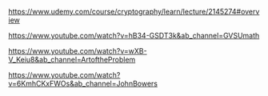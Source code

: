 


https://www.udemy.com/course/cryptography/learn/lecture/2145274#overview

https://www.youtube.com/watch?v=hB34-GSDT3k&ab_channel=GVSUmath

https://www.youtube.com/watch?v=wXB-V_Keiu8&ab_channel=ArtoftheProblem

https://www.youtube.com/watch?v=6KmhCKxFWOs&ab_channel=JohnBowers





 